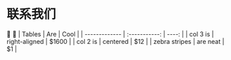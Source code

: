 <!--
 * @Author: zhangkaichao zhangkc@kcwl.com
 * @Date: 2024-03-25 16:53:49
 * @LastEditors: zhangkaichao zhangkc@kcwl.com
 * @LastEditTime: 2024-03-26 15:34:40
 * @FilePath: /vuepress-starter/docs/contact.md
 * @Description: 这是默认设置,请设置`customMade`, 打开koroFileHeader查看配置 进行设置: https://github.com/OBKoro1/koro1FileHeader/wiki/%E9%85%8D%E7%BD%AE
-->

# 联系我们

:tada: :100:
| Tables | Are | Cool |
| ------------- | :-----------: | ----: |
| col 3 is | right-aligned | $1600 |
| col 2 is | centered | $12 |
| zebra stripes | are neat | $1 |
